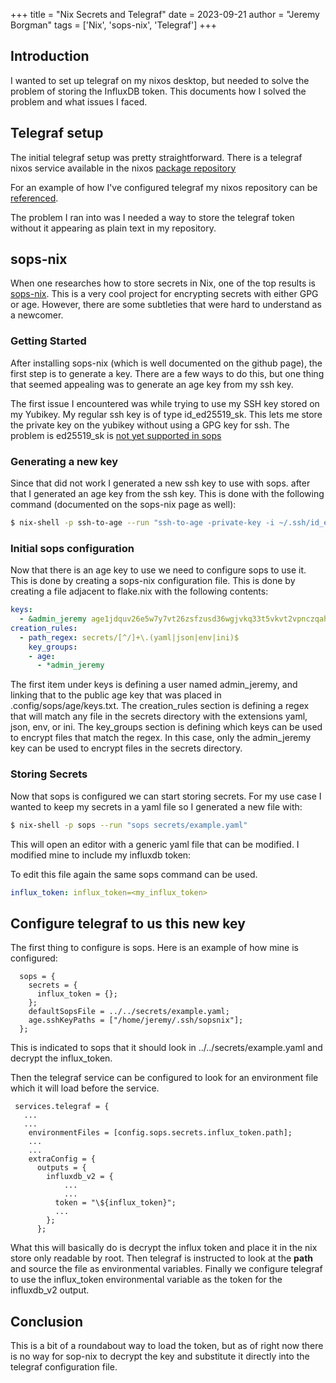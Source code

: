+++ 
title = "Nix Secrets and Telegraf"
date = 2023-09-21
author = "Jeremy Borgman"
tags = ['Nix', 'sops-nix', 'Telegraf']
+++

## Introduction
I wanted to set up telegraf on my nixos desktop, but needed to solve the problem of storing the InfluxDB token. This documents how I solved the problem and what issues I faced.


## Telegraf setup
The initial telegraf setup was pretty straightforward. There is a telegraf nixos service available in the nixos [package repository](https://github.com/NixOS/nixpkgs/blob/master/nixos/modules/services/monitoring/telegraf.nix)

For an example of how I've configured telegraf my nixos repository can be [referenced](https://github.com/borgmanJeremy/nix_config/blob/3ca4ec3f0abd6a39a958c9a1954309860cfe9a4e/hosts/desktop/configuration.nix#L33C24-L33C24).

The problem I ran into was I needed a way to store the telegraf token without it appearing as plain text in my repository.

## sops-nix
When one researches how to store secrets in Nix, one of the top results is [sops-nix](https://github.com/Mic92/sops-nix). This is a very cool project for encrypting secrets with either GPG or age. However, there are some subtleties that were hard to understand as a newcomer. 

### Getting Started
After installing sops-nix (which is well documented on the github page), the first step is to generate a key. There are a few ways to do this, but one thing that seemed appealing was to generate an age key from my ssh key.

The first issue I encountered was while trying to use my SSH key stored on my Yubikey. My regular ssh key is of type id_ed25519_sk. This lets me store the private key on the yubikey without using a GPG key for ssh. The problem is ed25519_sk is [not yet supported in sops](https://github.com/getsops/sops/issues/1103)


### Generating a new key
Since that did not work I generated a new ssh key to use with sops. after that I generated an age key from the ssh key. This is done with the following command (documented on the sops-nix page as well):

```bash
$ nix-shell -p ssh-to-age --run "ssh-to-age -private-key -i ~/.ssh/id_ed25519 > ~/.config/sops/age/keys.txt"
```


### Initial sops configuration
Now that there is an age key to use we need to configure sops to use it. This is done by creating a sops-nix configuration file. This is done by creating a file adjacent to flake.nix with the following contents:

```yaml
keys:
  - &admin_jeremy age1jdquv26e5w7y7vt26zsfzusd36wgjvkq33t5vkvt2vpnczqah55qeqyy9c
creation_rules:
  - path_regex: secrets/[^/]+\.(yaml|json|env|ini)$
    key_groups:
    - age:
      - *admin_jeremy
```

The first item under keys is defining a user named admin_jeremy, and linking that to the public age key that was placed in .config/sops/age/keys.txt. The creation_rules section is defining a regex that will match any file in the secrets directory with the extensions yaml, json, env, or ini. The key_groups section is defining which keys can be used to encrypt files that match the regex. In this case, only the admin_jeremy key can be used to encrypt files in the secrets directory.

### Storing Secrets

Now that sops is configured we can start storing secrets. For my use case I wanted to keep my secrets in a yaml file so I generated a new file with:

```bash
$ nix-shell -p sops --run "sops secrets/example.yaml"
```

This will open an editor with a generic yaml file that can be modified. I modified mine to include my influxdb token:

To edit this file again the same sops command can be used.

```yaml
influx_token: influx_token=<my_influx_token>
```


## Configure telegraf to us this new key

The first thing to configure is sops. Here is an example of how mine is configured:

```
  sops = {
    secrets = {
      influx_token = {};
    };
    defaultSopsFile = ../../secrets/example.yaml;
    age.sshKeyPaths = ["/home/jeremy/.ssh/sopsnix"];
  };
```

This is indicated to sops that it should look in ../../secrets/example.yaml and decrypt the influx_token.

Then the telegraf service can be configured to look for an environment file which it will load before the service.

```
 services.telegraf = {
   ...
   ...
    environmentFiles = [config.sops.secrets.influx_token.path];
    ...
    ...
    extraConfig = {
      outputs = {
        influxdb_v2 = {
            ...
            ...
          token = "\${influx_token}";
          ...
        };
      };
```

What this will basically do is decrypt the influx token and place it in the nix store only readable by root. Then telegraf is instructed to look at the **path** and source the file as environmental variables. Finally we configure telegraf to use the influx_token environmental variable as the token for the influxdb_v2 output.

## Conclusion
This is a bit of a roundabout way to load the token, but as of right now there is no way for sop-nix to decrypt the key and substitute it directly into the telegraf configuration file.